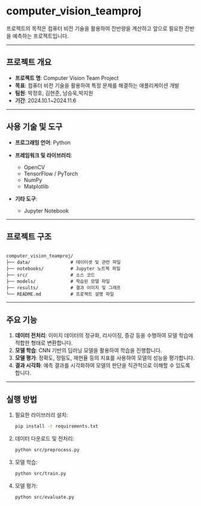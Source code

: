 # computer_vision_teamproj


프로젝트의 목적은 컴퓨터 비전 기술을 활용하여 잔반량을 계산하고 앞으로 필요한 잔반을 예측하는 프로젝트입니다.

---

##  프로젝트 개요

* **프로젝트 명**: Computer Vision Team Project
* **목표**: 컴퓨터 비전 기술을 활용하여 특정 문제를 해결하는 애플리케이션 개발
* **팀원**: 박정호, 김현준, 남승욱,박지원
* **기간**: 2024.10.1~2024.11.6

---

##  사용 기술 및 도구

* **프로그래밍 언어**: Python
* **프레임워크 및 라이브러리**:

  * OpenCV
  * TensorFlow / PyTorch
  * NumPy
  * Matplotlib
* **기타 도구**:

  * Jupyter Notebook
 

---

##  프로젝트 구조

```

computer_vision_teamproj/
├── data/               # 데이터셋 및 관련 파일
├── notebooks/          # Jupyter 노트북 파일
├── src/                # 소스 코드
├── models/             # 학습된 모델 파일
├── results/            # 결과 이미지 및 그래프
└── README.md           # 프로젝트 설명 파일
```



---

##  주요 기능

1. **데이터 전처리**: 이미지 데이터의 정규화, 리사이징, 증강 등을 수행하여 모델 학습에 적합한 형태로 변환합니다.
2. **모델 학습**: CNN 기반의 딥러닝 모델을 활용하여 학습을 진행합니다.
3. **모델 평가**: 정확도, 정밀도, 재현율 등의 지표를 사용하여 모델의 성능을 평가합니다.
4. **결과 시각화**: 예측 결과를 시각화하여 모델의 판단을 직관적으로 이해할 수 있도록 합니다.

---


##  실행 방법

1. 필요한 라이브러리 설치:

   ```bash
   pip install -r requirements.txt
   ```
2. 데이터 다운로드 및 전처리:

   ```bash
   python src/preprocess.py
   ```
3. 모델 학습:

   ```bash
   python src/train.py
   ```
4. 모델 평가:

   ```bash
   python src/evaluate.py
   ```




[1]: https://en.wikipedia.org/wiki/README?utm_source=chatgpt.com "README"
[2]: https://www.wired.com/2012/04/tech-art-computer-vision-algorithm-implementations?utm_source=chatgpt.com "Tech Art: Computer Vision Algorithm Implementations"
[3]: https://www.youtube.com/watch?v=hppq8abaxzc&utm_source=chatgpt.com "7 BEST COMPUTER VISION PROJECT IDEAS - YouTube"
[4]: https://medium.com/towards-data-science/how-to-build-a-computer-vision-project-easy-and-without-code-d6fb0462f41?utm_source=chatgpt.com "How to Build a Computer Vision Project Easily and without Code"
